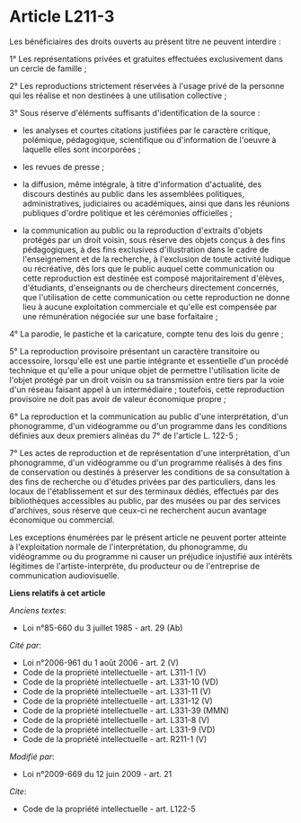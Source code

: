 # Article L211-3

Les bénéficiaires des droits ouverts au présent titre ne peuvent interdire : 

1° Les représentations privées et gratuites effectuées exclusivement dans un cercle de famille ; 

2° Les reproductions strictement réservées à l'usage privé de la personne qui les réalise et non destinées à une utilisation
collective ; 

3° Sous réserve d'éléments suffisants d'identification de la source :

- les analyses et courtes citations justifiées par le caractère critique, polémique, pédagogique, scientifique ou
d'information de l'oeuvre à laquelle elles sont incorporées ;

- les revues de presse ;

- la diffusion, même intégrale, à titre d'information d'actualité, des discours destinés au public dans les assemblées
politiques, administratives, judiciaires ou académiques, ainsi que dans les réunions publiques d'ordre politique et les
cérémonies officielles ;

- la communication au public ou la reproduction d'extraits d'objets protégés par un droit voisin, sous réserve des objets
conçus à des fins pédagogiques, à des fins exclusives d'illustration dans le cadre de l'enseignement et de la recherche, à
l'exclusion de toute activité ludique ou récréative, dès lors que le public auquel cette communication ou cette reproduction
est destinée est composé majoritairement d'élèves, d'étudiants, d'enseignants ou de chercheurs directement concernés, que
l'utilisation de cette communication ou cette reproduction ne donne lieu à aucune exploitation commerciale et qu'elle est
compensée par une rémunération négociée sur une base forfaitaire ; 

4° La parodie, le pastiche et la caricature, compte tenu des lois du genre ; 

5° La reproduction provisoire présentant un caractère transitoire ou accessoire, lorsqu'elle est une partie intégrante et
essentielle d'un procédé technique et qu'elle a pour unique objet de permettre l'utilisation licite de l'objet protégé par un
droit voisin ou sa transmission entre tiers par la voie d'un réseau faisant appel à un intermédiaire ; toutefois, cette
reproduction provisoire ne doit pas avoir de valeur économique propre ; 

6° La reproduction et la communication au public d'une interprétation, d'un phonogramme, d'un vidéogramme ou d'un programme
dans les conditions définies aux deux premiers alinéas du 7° de l'article L. 122-5 ; 

7° Les actes de reproduction et de représentation d'une interprétation, d'un phonogramme, d'un vidéogramme ou d'un programme
réalisés à des fins de conservation ou destinés à préserver les conditions de sa consultation à des fins de recherche ou
d'études privées par des particuliers, dans les locaux de l'établissement et sur des terminaux dédiés, effectués par des
bibliothèques accessibles au public, par des musées ou par des services d'archives, sous réserve que ceux-ci ne recherchent
aucun avantage économique ou commercial. 

Les exceptions énumérées par le présent article ne peuvent porter atteinte à l'exploitation normale de l'interprétation, du
phonogramme, du vidéogramme ou du programme ni causer un préjudice injustifié aux intérêts légitimes de l'artiste-interprète,
du producteur ou de l'entreprise de communication audiovisuelle.

**Liens relatifs à cet article**

_Anciens textes_:

  - Loi n°85-660 du 3 juillet 1985 - art. 29 (Ab)

_Cité par_:

  - Loi n°2006-961 du 1 août 2006 - art. 2 (V)
  - Code de la propriété intellectuelle - art. L311-1 (V)
  - Code de la propriété intellectuelle - art. L331-10 (VD)
  - Code de la propriété intellectuelle - art. L331-11 (V)
  - Code de la propriété intellectuelle - art. L331-12 (V)
  - Code de la propriété intellectuelle - art. L331-39 (MMN)
  - Code de la propriété intellectuelle - art. L331-8 (V)
  - Code de la propriété intellectuelle - art. L331-9 (VD)
  - Code de la propriété intellectuelle - art. R211-1 (V)

_Modifié par_:

  - Loi n°2009-669 du 12 juin 2009 - art. 21

_Cite_:

  - Code de la propriété intellectuelle - art. L122-5
